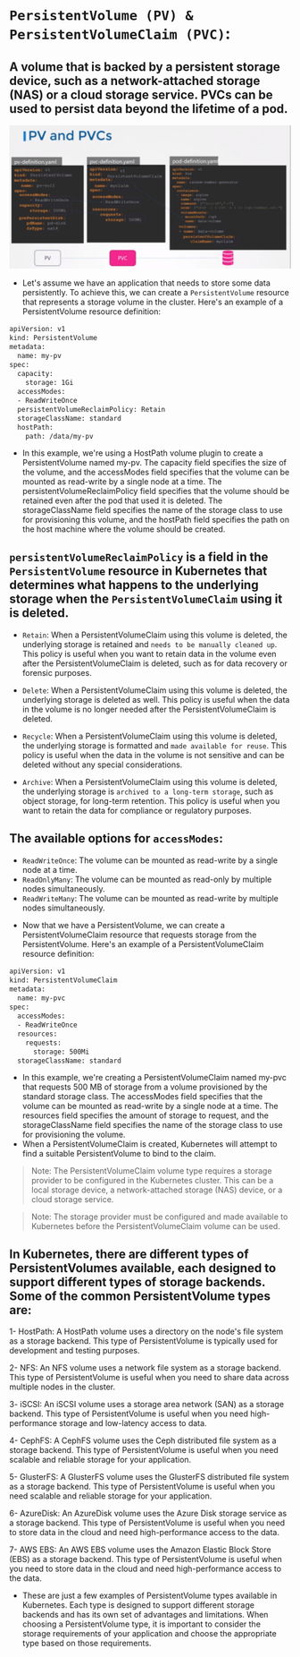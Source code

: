 # `PersistentVolume (PV) & PersistentVolumeClaim (PVC)`: 
## A volume that is backed by a persistent storage device, such as a network-attached storage (NAS) or a cloud storage service. PVCs can be used to persist data beyond the lifetime of a pod.

![alt text](./images/2.png)

* Let's assume we have an application that needs to store some data persistently. To achieve this, we can create a `PersistentVolume` resource that represents a storage volume in the cluster. Here's an example of a PersistentVolume resource definition:
```
apiVersion: v1
kind: PersistentVolume
metadata:
  name: my-pv
spec:
  capacity:
    storage: 1Gi
  accessModes:
  - ReadWriteOnce
  persistentVolumeReclaimPolicy: Retain
  storageClassName: standard
  hostPath:
    path: /data/my-pv

```
* In this example, we're using a HostPath volume plugin to create a PersistentVolume named my-pv. The capacity field specifies the size of the volume, and the accessModes field specifies that the volume can be mounted as read-write by a single node at a time. The persistentVolumeReclaimPolicy field specifies that the volume should be retained even after the pod that used it is deleted. The storageClassName field specifies the name of the storage class to use for provisioning this volume, and the hostPath field specifies the path on the host machine where the volume should be created.


## `persistentVolumeReclaimPolicy` is a field in the `PersistentVolume` resource in Kubernetes that determines what happens to the underlying storage when the `PersistentVolumeClaim` using it is deleted. 

- `Retain`: When a PersistentVolumeClaim using this volume is deleted, the underlying storage is retained and `needs to be manually cleaned up`. This policy is useful when you want to retain data in the volume even after the PersistentVolumeClaim is deleted, such as for data recovery or forensic purposes.

- `Delete`: When a PersistentVolumeClaim using this volume is deleted, the underlying storage is deleted as well. This policy is useful when the data in the volume is no longer needed after the PersistentVolumeClaim is deleted.

- `Recycle`: When a PersistentVolumeClaim using this volume is deleted, the underlying storage is formatted and `made available for reuse`. This policy is useful when the data in the volume is not sensitive and can be deleted without any special considerations.

- `Archive`: When a PersistentVolumeClaim using this volume is deleted, the underlying storage is `archived to a long-term storage`, such as object storage, for long-term retention. This policy is useful when you want to retain the data for compliance or regulatory purposes.

## The available options for `accessModes`:

- `ReadWriteOnce`: The volume can be mounted as read-write by a single node at a time.
- `ReadOnlyMany`: The volume can be mounted as read-only by multiple nodes simultaneously.
- `ReadWriteMany`: The volume can be mounted as read-write by multiple nodes simultaneously.


* Now that we have a PersistentVolume, we can create a PersistentVolumeClaim resource that requests storage from the PersistentVolume. Here's an example of a PersistentVolumeClaim resource definition:
```
apiVersion: v1
kind: PersistentVolumeClaim
metadata:
  name: my-pvc
spec:
  accessModes:
  - ReadWriteOnce
  resources:
    requests:
      storage: 500Mi
  storageClassName: standard

```
* In this example, we're creating a PersistentVolumeClaim named my-pvc that requests 500 MB of storage from a volume provisioned by the standard storage class. The accessModes field specifies that the volume can be mounted as read-write by a single node at a time. The resources field specifies the amount of storage to request, and the storageClassName field specifies the name of the storage class to use for provisioning the volume.
* When a PersistentVolumeClaim is created, Kubernetes will attempt to find a suitable PersistentVolume to bind to the claim.

> Note: The PersistentVolumeClaim volume type requires a storage provider to be configured in the Kubernetes cluster. This can be a local storage device, a network-attached storage (NAS) device, or a cloud storage service. 

> Note: The storage provider must be configured and made available to Kubernetes before the PersistentVolumeClaim volume can be used.


## In Kubernetes, there are different types of PersistentVolumes available, each designed to support different types of storage backends. Some of the common PersistentVolume types are:

1- HostPath: A HostPath volume uses a directory on the node's file system as a storage backend. This type of PersistentVolume is typically used for development and testing purposes.

2- NFS: An NFS volume uses a network file system as a storage backend. This type of PersistentVolume is useful when you need to share data across multiple nodes in the cluster.

3- iSCSI: An iSCSI volume uses a storage area network (SAN) as a storage backend. This type of PersistentVolume is useful when you need high-performance storage and low-latency access to data.

4- CephFS: A CephFS volume uses the Ceph distributed file system as a storage backend. This type of PersistentVolume is useful when you need scalable and reliable storage for your application.

5- GlusterFS: A GlusterFS volume uses the GlusterFS distributed file system as a storage backend. This type of PersistentVolume is useful when you need scalable and reliable storage for your application.

6- AzureDisk: An AzureDisk volume uses the Azure Disk storage service as a storage backend. This type of PersistentVolume is useful when you need to store data in the cloud and need high-performance access to the data.

7- AWS EBS: An AWS EBS volume uses the Amazon Elastic Block Store (EBS) as a storage backend. This type of PersistentVolume is useful when you need to store data in the cloud and need high-performance access to the data.

- These are just a few examples of PersistentVolume types available in Kubernetes. Each type is designed to support different storage backends and has its own set of advantages and limitations. When choosing a PersistentVolume type, it is important to consider the storage requirements of your application and choose the appropriate type based on those requirements.